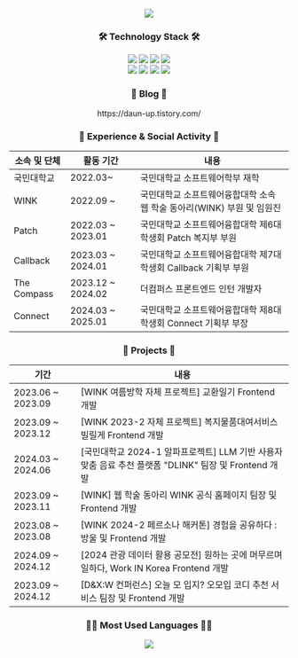 <!--
**daun-up/daun-up** is a ✨ _special_ ✨ repository because its `README.md` (this file) appears on your GitHub profile.

Here are some ideas to get you started:

- 🔭 I’m currently working on ...
- 🌱 I’m currently learning ...
- 👯 I’m looking to collaborate on ...
- 🤔 I’m looking for help with ...
- 💬 Ask me about ...
- 📫 How to reach me: ...
- 😄 Pronouns: ...
- ⚡ Fun fact: ...
-->
<p align="center">
<img src="https://capsule-render.vercel.app/api?type=venom&height=300&color=dcedc8&text=daun-up&textBg=false&fontColor=7cb342&stroke=f1f8e9"/>
</p>


<h3 align="center">🛠 Technology Stack 🛠</h3>
<p align="center">


<img src="https://img.shields.io/badge/Vue.js-4FC08D?style=for-the-badge&logo=Vue.js&logoColor=white"/>
<img src="https://img.shields.io/badge/Nuxt.js-002E3B?style=for-the-badge&logo=nuxtdotjs&logoColor=#00DC82"/>
<img src="https://img.shields.io/badge/react-%2320232a.svg?style=for-the-badge&logo=react&logoColor=%2361DAFB"/>
<img src="https://img.shields.io/badge/Next.js-000000?style=for-the-badge&logo=Next.js&logoColor=white"/><br>
<img src="https://img.shields.io/badge/javascript-%23323330.svg?style=for-the-badge&logo=javascript&logoColor=%23F7DF1E"/>
<img src="https://img.shields.io/badge/Typescript-3178C6?style=for-the-badge&logo=Typescript&logoColor=white"/>
<img src="https://img.shields.io/badge/python-3670A0?style=for-the-badge&logo=python&logoColor=ffdd54"/>
<img src="https://img.shields.io/badge/Spring-6DB33F?style=for-the-badge&logo=Spring&logoColor=white"/>
</p>

<h3 align="center">💾 Blog 💾</h3>
<p align="center">
	https://daun-up.tistory.com/
</p>



<!--
<h3 align="center">GitHub Stats</h3>
<p align="center"> 
 <img src="https://github-readme-stats.vercel.app/api?username=daun-up&theme=swift&show_icons=true"/></a>
</p>
-->

<div align='center' style={{width: 394px }}>
<h3 align='center'>🥒 Experience & Social Activity 🥒</h3>

| 소속 및 단체 | 활동 기간 | 내용 |
| --- | --- | --- |
| 국민대학교 | 2022.03~ | 국민대학교 소프트웨어학부 재학 |
| WINK | 2022.09 ~ | 국민대학교 소프트웨어융합대학 소속 웹 학술 동아리(WINK) 부원 및 임원진|
| Patch | 2022.03 ~ 2023.01 | 국민대학교 소프트웨어융합대학 제6대 학생회 Patch 복지부 부원 |
| Callback | 2023.03 ~ 2024.01 | 국민대학교 소프트웨어융합대학 제7대 학생회 Callback 기획부 부원 |
| The Compass | 2023.12 ~ 2024.02 | 더컴퍼스 프론트엔드 인턴 개발자 |
| Connect | 2024.03 ~ 2025.01 | 국민대학교 소프트웨어융합대학 제8대 학생회 Connect 기획부 부장 |

<div align='center' style={{width: 394px }}>
<h3 align='center'>🍪 Projects 🍪</h3>

| 기간 | 내용 |
| --- | --- |
| 2023.06 ~ 2023.09 | [WINK 여름방학 자체 프로젝트] 교환일기 Frontend 개발|
| 2023.09 ~ 2023.12 | [WINK 2023-2 자체 프로젝트] 복지물품대여서비스 빌릴게 Frontend 개발 |
| 2024.03 ~ 2024.06 | [국민대학교 2024-1 알파프로젝트] LLM 기반 사용자 맞춤 음료 추천 플랫폼 "DLINK" 팀장 및 Frontend 개발 |
| 2023.09 ~ 2023.11 | [WINK] 웹 학술 동아리 WINK 공식 홈페이지 팀장 및 Frontend 개발 |
| 2023.08 ~ 2023.08 | [WINK 2024-2 페르소나 해커톤] 경험을 공유하다 : 방울 및 Frontend 개발 |
| 2024.09 ~ 2024.12 | [2024 관광 데이터 활용 공모전] 원하는 곳에 머무르며 일하다, Work IN Korea Frontend 개발 |
| 2023.09 ~ 2024.12 | [D&X:W 컨퍼런스] 오늘 모 입지? 오모입 코디 추천 서비스 팀장 및 Frontend 개발 |



<h3 align="center">😶‍🌫️ Most Used Languages 😶‍🌫️</h3>
<p align="center"> 
 <img src="https://github-readme-stats.vercel.app/api/top-langs/?username=daun-up&layout=compact"/></a>
</p>


